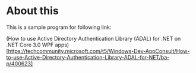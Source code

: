 # About this

This is a sample program for following link:

(How to use Active Directory Authentication Library (ADAL) for .NET on .NET Core 3.0 WPF apps)[https://techcommunity.microsoft.com/t5/Windows-Dev-AppConsult/How-to-use-Active-Directory-Authentication-Library-ADAL-for-NET/ba-p/400623]
